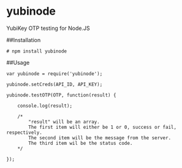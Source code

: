 yubinode
========

YubiKey OTP testing for Node.JS

##Installation

	# npm install yubinode

##Usage

	var yubinode = require('yubinode');
	
	yubinode.setCreds(API_ID, API_KEY);
	
	yubinode.testOTP(OTP, function(result) {
	
		console.log(result);
		
		/*
			"result" will be an array. 
			The first item will either be 1 or 0, success or fail, respectively.
			The second item will be the message from the server.
			The third item wil be the status code.
		*/
	
	});